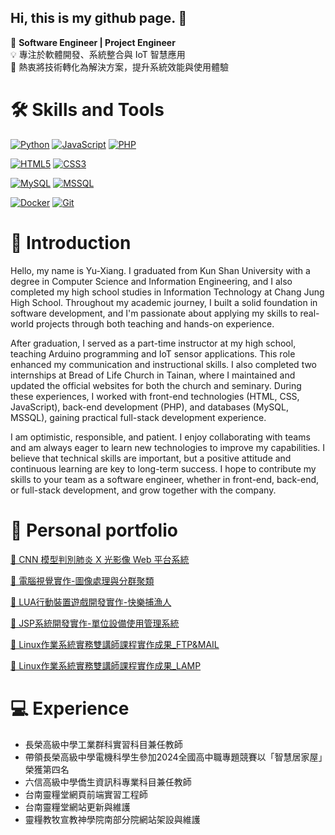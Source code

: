 ## Hi, this is my github page. 👋

🎯 **Software Engineer | Project Engineer**  
💡 專注於軟體開發、系統整合與 IoT 智慧應用  
🚀 熱衷將技術轉化為解決方案，提升系統效能與使用體驗

🛠 Skills and Tools
===
<!-- 程式語言 -->
[![Python](https://img.shields.io/badge/Python-3776AB?logo=python&logoColor=white&style=flat)]()
[![JavaScript](https://img.shields.io/badge/JavaScript-F7DF1E?logo=javascript&logoColor=black&style=flat)]()
[![PHP](https://img.shields.io/badge/PHP-777BB4?logo=php&logoColor=white&style=flat)]()

<!-- 前端技術 -->
[![HTML5](https://img.shields.io/badge/HTML5-E34F26?logo=html5&logoColor=white&style=flat)]()
[![CSS3](https://img.shields.io/badge/CSS3-1572B6?logo=css3&logoColor=white&style=flat)]()

<!-- 資料庫 -->
[![MySQL](https://img.shields.io/badge/MySQL-4479A1?logo=mysql&logoColor=white&style=flat)]()
[![MSSQL](https://img.shields.io/badge/Microsoft%20SQL%20Server-CC2927?logo=microsoftsqlserver&logoColor=white&style=flat)]()

<!-- 工具與平台 -->
[![Docker](https://img.shields.io/badge/Docker-2496ED?logo=docker&logoColor=white&style=flat)]()
[![Git](https://img.shields.io/badge/Git-F05032?logo=git&logoColor=white&style=flat)]()

📌 Introduction
===
Hello, my name is Yu-Xiang. I graduated from Kun Shan University with a degree in Computer Science and Information Engineering, and I also completed my high school studies in Information Technology at Chang Jung High School. Throughout my academic journey, I built a solid foundation in software development, and I'm passionate about applying my skills to real-world projects through both teaching and hands-on experience.

After graduation, I served as a part-time instructor at my high school, teaching Arduino programming and IoT sensor applications. This role enhanced my communication and instructional skills. I also completed two internships at Bread of Life Church in Tainan, where I maintained and updated the official websites for both the church and seminary. During these experiences, I worked with front-end technologies (HTML, CSS, JavaScript), back-end development (PHP), and databases (MySQL, MSSQL), gaining practical full-stack development experience.

I am optimistic, responsible, and patient. I enjoy collaborating with teams and am always eager to learn new technologies to improve my capabilities. I believe that technical skills are important, but a positive attitude and continuous learning are key to long-term success. I hope to contribute my skills to your team as a software engineer, whether in front-end, back-end, or full-stack development, and grow together with the company.

:bookmark_tabs: Personal portfolio
===
[📄 CNN 模型判別肺炎 X 光影像 Web 平台系統](./docs/專題報告書-CNN_final.pdf)

[📄 電腦視覺實作-圖像處理與分群聚類](./docs/電腦視覺實務B.pdf)

[📄 LUA行動裝置遊戲開發實作-快樂捕漁人](./docs/快樂捕漁人(LUA).pdf)

[📄 JSP系統開發實作-單位設備使用管理系統](./docs/軟體工程期末報告_188.pdf)

[📄 Linux作業系統實務雙講師課程實作成果_FTP&MAIL](./docs/Linux作業系統實務雙講師課程實作成果_FTP&MAIL.pdf)

[📄 Linux作業系統實務雙講師課程實作成果_LAMP](./docs/Linux作業系統實務雙講師課程實作成果_LAMP.pdf)

:computer: Experience
===
* 長榮高級中學工業群科實習科目兼任教師
* 帶領長榮高級中學電機科學生參加2024全國高中職專題競賽以「智慧居家屋」榮獲第四名
* 六信高級中學僑生資訊科專業科目兼任教師
* 台南靈糧堂網頁前端實習工程師
* 台南靈糧堂網站更新與維護
* 靈糧教牧宣教神學院南部分院網站架設與維護
